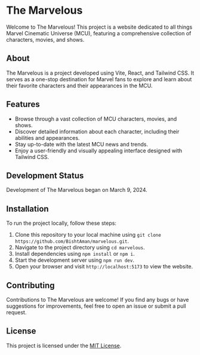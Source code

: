 # The Marvelous

Welcome to The Marvelous! This project is a website dedicated to all things Marvel Cinematic Universe (MCU), featuring a comprehensive collection of characters, movies, and shows.

## About

The Marvelous is a project developed using Vite, React, and Tailwind CSS. It serves as a one-stop destination for Marvel fans to explore and learn about their favorite characters and their appearances in the MCU.

## Features

- Browse through a vast collection of MCU characters, movies, and shows.
- Discover detailed information about each character, including their abilities and appearances.
- Stay up-to-date with the latest MCU news and trends.
- Enjoy a user-friendly and visually appealing interface designed with Tailwind CSS.

## Development Status

Development of The Marvelous began on March 9, 2024.

## Installation

To run the project locally, follow these steps:

1. Clone this repository to your local machine using `git clone https://github.com/BishtAman/marvelous.git`.
2. Navigate to the project directory using `cd marvelous`.
3. Install dependencies using `npm install` or `npm i`.
4. Start the development server using `npm run dev`.
5. Open your browser and visit `http://localhost:5173` to view the website.

## Contributing

Contributions to The Marvelous are welcome! If you find any bugs or have suggestions for improvements, feel free to open an issue or submit a pull request.

## License

This project is licensed under the [MIT License](LICENSE).
